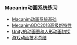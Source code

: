 ### Macanim动画系统练习  

* [Macanim动画系统基础](./Macanim_Training)  
* [MecanimGDC2013高级新特性](./MecanimGDC2013)  
* [Unity的动画图和人形动画初探](https://mp.weixin.qq.com/s/7jHR-AmgNSQbQfq94xDRHA)  
* [游戏动画技术总结](https://zhuanlan.zhihu.com/p/340313373)  

